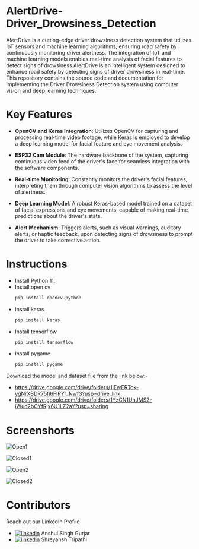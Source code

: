 # AlertDrive-Driver_Drowsiness_Detection
AlertDrive is a cutting-edge driver drowsiness detection system that utilizes IoT sensors and machine learning algorithms, ensuring road safety by continuously monitoring driver alertness. The integration of IoT  and machine learning models enables real-time analysis of facial features to detect signs of drowsiness.AlertDrive is an intelligent system designed to enhance road safety by detecting signs of driver drowsiness in real-time. This repository contains the source code and documentation for implementing the Driver Drowsiness Detection system using computer vision and deep learning techniques.

# Key Features
- **OpenCV and Keras Integration**: Utilizes OpenCV for capturing and processing real-time video footage, while Keras is employed to develop a deep learning model for facial feature and eye movement analysis.

- **ESP32 Cam Module**: The hardware backbone of the system, capturing continuous video feed of the driver's face for seamless integration with the software components.

- **Real-time Monitoring**: Constantly monitors the driver's facial features, interpreting them through computer vision algorithms to assess the level of alertness.

- **Deep Learning Model**: A robust Keras-based model trained on a dataset of facial expressions and eye movements, capable of making real-time predictions about the driver's state.

- **Alert Mechanism**: Triggers alerts, such as visual warnings, auditory alerts, or haptic feedback, upon detecting signs of drowsiness to prompt the driver to take corrective action.


# Instructions
- Install Python 11.
- Install open cv
   ```bash
   pip install opencv-python
- Install keras           
   ```bash
   pip install keras
- Install tensorflow      
    ```bash
   pip install tensorflow
- Install pygame          
    ```bash
   pip install pygame
Download the model and dataset file from the link below:-

- https://drive.google.com/drive/folders/1IEwERTok-ygNrXBDR75fi6FIPYr_Nwf3?usp=drive_link
- https://drive.google.com/drive/folders/1YzCN1UhJMS2-iWud2bCYfRjx6U1LZ2aY?usp=sharing


# Screenshorts


![Open1](https://github.com/anshulgurjar53/AlertDrive-Driver_Drowsiness_Detection/assets/90499262/60229709-5edd-4dd0-87ce-2225d003effb)


![Closed1](https://github.com/anshulgurjar53/AlertDrive-Driver_Drowsiness_Detection/assets/90499262/bbcf032c-e0b0-4ee1-8ffe-79201836ee9b)

![Open2](https://github.com/anshulgurjar53/AlertDrive-Driver_Drowsiness_Detection/assets/93786597/e6576b86-74af-40ac-9f25-5c77c171a22d)

![Closed2](https://github.com/anshulgurjar53/AlertDrive-Driver_Drowsiness_Detection/assets/93786597/d78b434b-10ba-4b67-b078-a43c0e713b6f)





# Contributors
 Reach out our LinkedIn Profile
 - [![linkedin](https://img.shields.io/badge/linkedin-0A66C2?style=for-the-badge&logo=linkedin&logoColor=white)](https://www.linkedin.com/in/anshul-gurjar-88b872257/) Anshul Singh Gurjar
 - [![linkedin](https://img.shields.io/badge/linkedin-0A66C2?style=for-the-badge&logo=linkedin&logoColor=white)](https://www.linkedin.com/in/shreyansh-tripathi-264157206/) Shreyansh Tripathi

   
